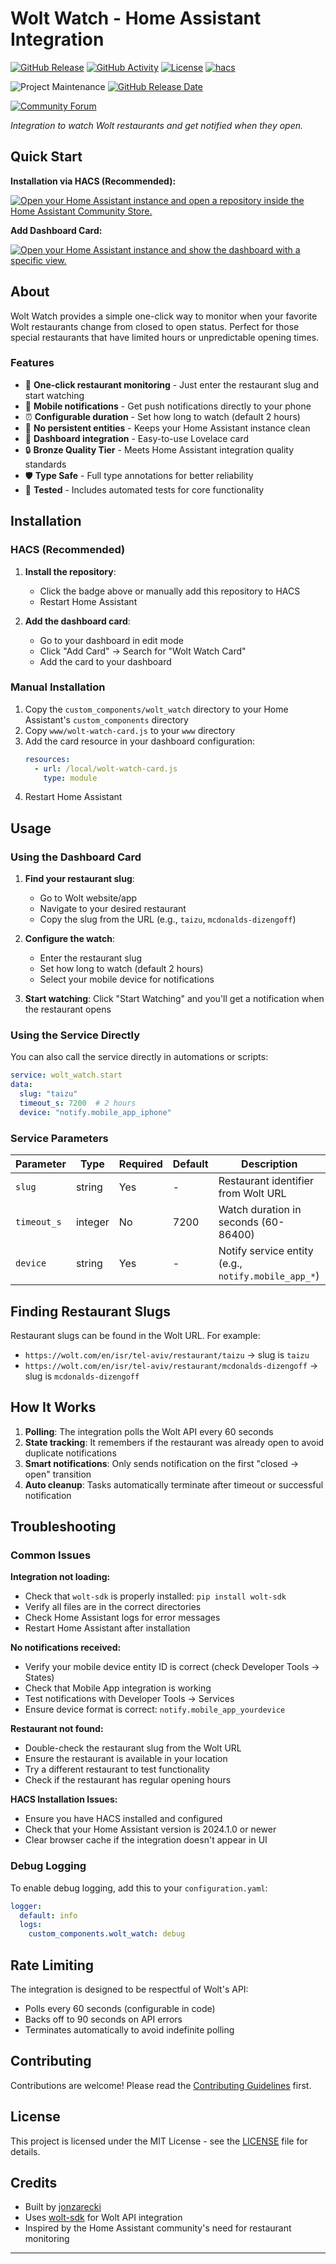 # Wolt Watch - Home Assistant Integration

[![GitHub Release][releases-shield]][releases]
[![GitHub Activity][commits-shield]][commits]
[![License][license-shield]](LICENSE)
[![hacs][hacsbadge]][hacs]

![Project Maintenance][maintenance-shield]
[![GitHub Release Date][releases-date-shield]][releases]

[![Community Forum][forum-shield]][forum]

_Integration to watch Wolt restaurants and get notified when they open._

## Quick Start

**Installation via HACS (Recommended):**

[![Open your Home Assistant instance and open a repository inside the Home Assistant Community Store.](https://my.home-assistant.io/badges/hacs_repository.svg)](https://my.home-assistant.io/redirect/hacs_repository/?owner=jonzarecki&repository=ha-wolt-watch&category=integration)

**Add Dashboard Card:**

[![Open your Home Assistant instance and show the dashboard with a specific view.](https://my.home-assistant.io/badges/lovelace_dashboard.svg)](https://my.home-assistant.io/redirect/lovelace/default_view?show_add_card&card_type=custom:wolt-watch-card)

## About

Wolt Watch provides a simple one-click way to monitor when your favorite Wolt restaurants change from closed to open status. Perfect for those special restaurants that have limited hours or unpredictable opening times.

### Features

- 🍕 **One-click restaurant monitoring** - Just enter the restaurant slug and start watching
- 📱 **Mobile notifications** - Get push notifications directly to your phone
- ⏰ **Configurable duration** - Set how long to watch (default 2 hours)
- 🧹 **No persistent entities** - Keeps your Home Assistant instance clean
- 🎯 **Dashboard integration** - Easy-to-use Lovelace card
- 🔒 **Bronze Quality Tier** - Meets Home Assistant integration quality standards
- 🛡️ **Type Safe** - Full type annotations for better reliability
- 🧪 **Tested** - Includes automated tests for core functionality

## Installation

### HACS (Recommended)

1. **Install the repository**:
   - Click the badge above or manually add this repository to HACS
   - Restart Home Assistant

2. **Add the dashboard card**:
   - Go to your dashboard in edit mode
   - Click "Add Card" → Search for "Wolt Watch Card"
   - Add the card to your dashboard

### Manual Installation

1. Copy the `custom_components/wolt_watch` directory to your Home Assistant's `custom_components` directory
2. Copy `www/wolt-watch-card.js` to your `www` directory  
3. Add the card resource in your dashboard configuration:
   ```yaml
   resources:
     - url: /local/wolt-watch-card.js
       type: module
   ```
4. Restart Home Assistant

## Usage

### Using the Dashboard Card

1. **Find your restaurant slug**: 
   - Go to Wolt website/app
   - Navigate to your desired restaurant
   - Copy the slug from the URL (e.g., `taizu`, `mcdonalds-dizengoff`)

2. **Configure the watch**:
   - Enter the restaurant slug
   - Set how long to watch (default 2 hours)
   - Select your mobile device for notifications

3. **Start watching**: Click "Start Watching" and you'll get a notification when the restaurant opens

### Using the Service Directly

You can also call the service directly in automations or scripts:

```yaml
service: wolt_watch.start
data:
  slug: "taizu"
  timeout_s: 7200  # 2 hours
  device: "notify.mobile_app_iphone"
```

### Service Parameters

| Parameter | Type | Required | Default | Description |
|-----------|------|----------|---------|-------------|
| `slug` | string | Yes | - | Restaurant identifier from Wolt URL |
| `timeout_s` | integer | No | 7200 | Watch duration in seconds (60-86400) |
| `device` | string | Yes | - | Notify service entity (e.g., `notify.mobile_app_*`) |

## Finding Restaurant Slugs

Restaurant slugs can be found in the Wolt URL. For example:
- `https://wolt.com/en/isr/tel-aviv/restaurant/taizu` → slug is `taizu`
- `https://wolt.com/en/isr/tel-aviv/restaurant/mcdonalds-dizengoff` → slug is `mcdonalds-dizengoff`

## How It Works

1. **Polling**: The integration polls the Wolt API every 60 seconds
2. **State tracking**: It remembers if the restaurant was already open to avoid duplicate notifications
3. **Smart notifications**: Only sends notification on the first "closed → open" transition
4. **Auto cleanup**: Tasks automatically terminate after timeout or successful notification

## Troubleshooting

### Common Issues

**Integration not loading:**
- Check that `wolt-sdk` is properly installed: `pip install wolt-sdk`
- Verify all files are in the correct directories
- Check Home Assistant logs for error messages
- Restart Home Assistant after installation

**No notifications received:**
- Verify your mobile device entity ID is correct (check Developer Tools → States)
- Check that Mobile App integration is working
- Test notifications with Developer Tools → Services
- Ensure device format is correct: `notify.mobile_app_yourdevice`

**Restaurant not found:**
- Double-check the restaurant slug from the Wolt URL
- Ensure the restaurant is available in your location
- Try a different restaurant to test functionality
- Check if the restaurant has regular opening hours

**HACS Installation Issues:**
- Ensure you have HACS installed and configured
- Check that your Home Assistant version is 2024.1.0 or newer
- Clear browser cache if the integration doesn't appear in UI

### Debug Logging

To enable debug logging, add this to your `configuration.yaml`:

```yaml
logger:
  default: info
  logs:
    custom_components.wolt_watch: debug
```

## Rate Limiting

The integration is designed to be respectful of Wolt's API:
- Polls every 60 seconds (configurable in code)
- Backs off to 90 seconds on API errors
- Terminates automatically to avoid indefinite polling

## Contributing

Contributions are welcome! Please read the [Contributing Guidelines](CONTRIBUTING.md) first.

## License

This project is licensed under the MIT License - see the [LICENSE](LICENSE) file for details.

## Credits

- Built by [jonzarecki](https://github.com/jonzarecki)
- Uses [wolt-sdk](https://pypi.org/project/wolt-sdk/) for Wolt API integration
- Inspired by the Home Assistant community's need for restaurant monitoring

---

[commits-shield]: https://img.shields.io/github/commit-activity/y/jonzarecki/ha-wolt-watch.svg?style=for-the-badge
[commits]: https://github.com/jonzarecki/ha-wolt-watch/commits/main
[hacs]: https://github.com/hacs/integration
[hacsbadge]: https://img.shields.io/badge/HACS-Custom-orange.svg?style=for-the-badge
[license-shield]: https://img.shields.io/github/license/jonzarecki/ha-wolt-watch.svg?style=for-the-badge
[maintenance-shield]: https://img.shields.io/badge/maintainer-%40jonzarecki-blue.svg?style=for-the-badge
[releases-shield]: https://img.shields.io/github/release/jonzarecki/ha-wolt-watch.svg?style=for-the-badge
[releases]: https://github.com/jonzarecki/ha-wolt-watch/releases
[releases-date-shield]: https://img.shields.io/github/release-date/jonzarecki/ha-wolt-watch.svg?style=for-the-badge
[forum-shield]: https://img.shields.io/badge/community-forum-brightgreen.svg?style=for-the-badge
[forum]: https://community.home-assistant.io/
